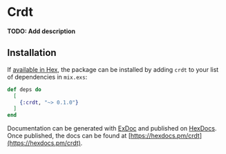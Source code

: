 # Crdt

**TODO: Add description**

## Installation

If [available in Hex](https://hex.pm/docs/publish), the package can be installed
by adding `crdt` to your list of dependencies in `mix.exs`:

```elixir
def deps do
  [
    {:crdt, "~> 0.1.0"}
  ]
end
```

Documentation can be generated with [ExDoc](https://github.com/elixir-lang/ex_doc)
and published on [HexDocs](https://hexdocs.pm). Once published, the docs can
be found at [https://hexdocs.pm/crdt](https://hexdocs.pm/crdt).

